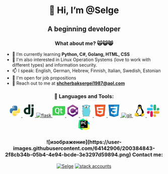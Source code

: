 <h1 align="center">👋 Hi, I’m @Selge</h1>
<h2 align="center">A beginning developer</h2>


<h3 align="center">What about me? 🙀😺😸</h3>

- 🌱 I’m currently learning **Python, C#, Golang, HTML, CSS**
- 🌱 I'm also interested in Linux Operation Systems (love to work with different types) and information security.
- 📫 I speak: English, German, Hebrew, Finnish, Italian, Swedish, Estonian
- 🙌 I'm open for job propositions
- 💬 Reach out to me at **shcherbaksergei1987@aol.com**

<h3 align="center"> 🧰 Languages and Tools:</h3>


<p align="center">
<a href="https://www.python.org" target="_blank"> <img src="https://raw.githubusercontent.com/devicons/devicon/master/icons/python/python-original.svg" alt="python" width="40" height="40"/> </a>    <a href="https://www.djangoproject.com/" target="_blank"> <img src="https://github.com/devicons/devicon/blob/master/icons/django/django-plain.svg" alt="django" width="40" height="40"/> </a>     <a href="https://flask.palletsprojects.com/" target="_blank"> <img src="https://www.vectorlogo.zone/logos/pocoo_flask/pocoo_flask-icon.svg" alt="flask" width="40" height="40"/> </a>   <a href="https://www.qt.io/" target="_blank"> <img src="https://github.com/devicons/devicon/blob/master/icons/qt/qt-original.svg" alt="qt" width="40" height="40"/> </a>     <a href="https://learn.microsoft.com/en-us/dotnet/csharp/" target="_blank"> <img src="https://github.com/devicons/devicon/blob/master/icons/csharp/csharp-original.svg" alt="csharp" width="40" height="40"/> </a>   <a href="https://go.dev/" target="_blank"> <img src="https://github.com/devicons/devicon/blob/master/icons/go/go-original.svg" alt="gopher" width="40" height="40"/> </a>  <a href="https://html.spec.whatwg.org/multipage/" target="_blank"> <img src="https://github.com/devicons/devicon/blob/master/icons/html5/html5-original.svg" alt="html" width="40" height="40"/> </a>     <a href="https://www.w3.org/Style/CSS/" target="_blank"> <img src="https://github.com/devicons/devicon/blob/master/icons/css3/css3-original.svg" alt="css" width="40" height="40"/> </a> <a href="https://git-scm.com/" target="_blank"> <img src="https://www.vectorlogo.zone/logos/git-scm/git-scm-icon.svg" alt="git" width="40" height="40"/> </a>   <a href="https://www.linux.org/" target="_blank"> <img src="https://raw.githubusercontent.com/devicons/devicon/master/icons/linux/linux-original.svg" alt="linux" width="40" height="40"/> </a>   <a href="https://slack.com/" target="_blank"> <img src="https://github.com/devicons/devicon/blob/master/icons/slack/slack-original.svg" alt="slack" width="40" height="40"/> </a>     <a href="https://www.jetbrains.com/pycharm/" target="_blank"> <img src="https://github.com/devicons/devicon/blob/master/icons/pycharm/pycharm-original.svg" alt="pycharm" width="40" height="40"/> </a>
</p>

<h3 align="center">  ![изображение](https://user-images.githubusercontent.com/64142906/200384843-2f8cb34b-05b4-4e94-bcde-3e3297d59894.png)  Contact me: </h3>
<p align="center">
  <a href="https://www.linkedin.com/in/sergei-shcherbak-906842121/" target="blank"><img align="center" src="https://cdn.jsdelivr.net/npm/simple-icons@3.0.1/icons/linkedin.svg" alt="Selge" height="30" width="40" /></a>   <a href="https://stackexchange.com/users/24213527/selge?tab=accounts" target="blank"><img align="center" src="https://upload.wikimedia.org/wikipedia/commons/e/e0/Stack_Exchange_icon.svg" alt="stack accounts" height="30" width="40" /></a>
</p>

<!---
Selge/Selge is a ✨ special ✨ repository because its `README.md` (this file) appears on your GitHub profile.
You can click the Preview link to take a look at your changes.
--->
